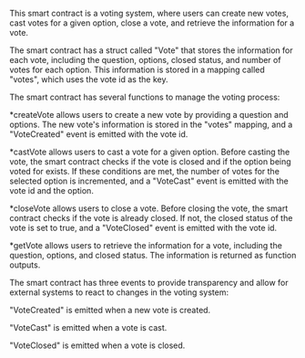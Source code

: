 This smart contract is a voting system, where users can create new votes, cast votes for a given option, close a vote, and retrieve the information for a vote.

The smart contract has a struct called "Vote" that stores the information for each vote, including the question, options, closed status, and number of votes for each option. This information is stored in a mapping called "votes", which uses the vote id as the key.

The smart contract has several functions to manage the voting process:

*createVote allows users to create a new vote by providing a question and options. The new vote's information is stored in the "votes" mapping, and a "VoteCreated" event is emitted with the vote id.

*castVote allows users to cast a vote for a given option. Before casting the vote, the smart contract checks if the vote is closed and if the option being voted for exists. If these conditions are met, the number of votes for the selected option is incremented, and a "VoteCast" event is emitted with the vote id and the option.

*closeVote allows users to close a vote. Before closing the vote, the smart contract checks if the vote is already closed. If not, the closed status of the vote is set to true, and a "VoteClosed" event is emitted with the vote id.

*getVote allows users to retrieve the information for a vote, including the question, options, and closed status. The information is returned as function outputs.


The smart contract has three events to provide transparency and allow for external systems to react to changes in the voting system:

"VoteCreated" is emitted when a new vote is created.

"VoteCast" is emitted when a vote is cast.

"VoteClosed" is emitted when a vote is closed.
